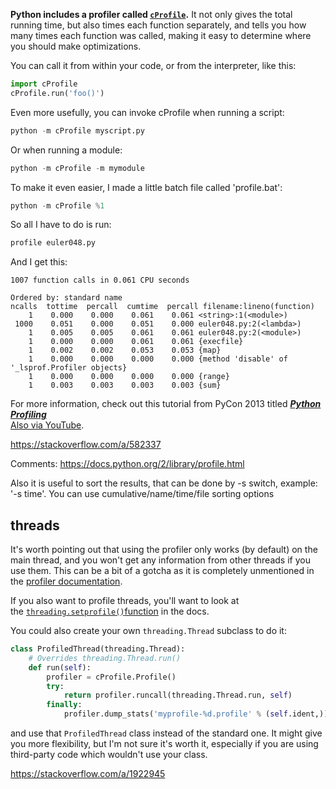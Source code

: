 
**Python includes a profiler called [`cProfile`](https://docs.python.org/3/library/profile.html#module-cProfile).** It not only gives the total running time, but also times each function separately, and tells you how many times each function was called, making it easy to determine where you should make optimizations.

You can call it from within your code, or from the interpreter, like this:

```python
import cProfile
cProfile.run('foo()')
```

Even more usefully, you can invoke cProfile when running a script:

```python
python -m cProfile myscript.py
```

Or when running a module:

```python
python -m cProfile -m mymodule
```

To make it even easier, I made a little batch file called 'profile.bat':

```python
python -m cProfile %1
```

So all I have to do is run:

```python
profile euler048.py
```

And I get this:

```
1007 function calls in 0.061 CPU seconds

Ordered by: standard name
ncalls  tottime  percall  cumtime  percall filename:lineno(function)
    1    0.000    0.000    0.061    0.061 <string>:1(<module>)
 1000    0.051    0.000    0.051    0.000 euler048.py:2(<lambda>)
    1    0.005    0.005    0.061    0.061 euler048.py:2(<module>)
    1    0.000    0.000    0.061    0.061 {execfile}
    1    0.002    0.002    0.053    0.053 {map}
    1    0.000    0.000    0.000    0.000 {method 'disable' of '_lsprof.Profiler objects}
    1    0.000    0.000    0.000    0.000 {range}
    1    0.003    0.003    0.003    0.003 {sum}
```

For more information, check out this tutorial from PyCon 2013 titled [**_Python Profiling_**](https://web.archive.org/web/20170318204046/http://lanyrd.com/2013/pycon/scdywg/)  
[Also via YouTube](https://www.youtube.com/watch?v=QJwVYlDzAXs).

https://stackoverflow.com/a/582337

Comments:
https://docs.python.org/2/library/profile.html

Also it is useful to sort the results, that can be done by -s switch, example: '-s time'. You can use cumulative/name/time/file sorting options

## threads
It's worth pointing out that using the profiler only works (by default) on the main thread, and you won't get any information from other threads if you use them. This can be a bit of a gotcha as it is completely unmentioned in the [profiler documentation](http://docs.python.org/library/profile.html).

If you also want to profile threads, you'll want to look at the [`threading.setprofile()`function](http://docs.python.org/library/threading.html#threading.setprofile "threading.setprofile() function") in the docs.

You could also create your own `threading.Thread` subclass to do it:

```python
class ProfiledThread(threading.Thread):
    # Overrides threading.Thread.run()
    def run(self):
        profiler = cProfile.Profile()
        try:
            return profiler.runcall(threading.Thread.run, self)
        finally:
            profiler.dump_stats('myprofile-%d.profile' % (self.ident,))
```

and use that `ProfiledThread` class instead of the standard one. It might give you more flexibility, but I'm not sure it's worth it, especially if you are using third-party code which wouldn't use your class.

https://stackoverflow.com/a/1922945
